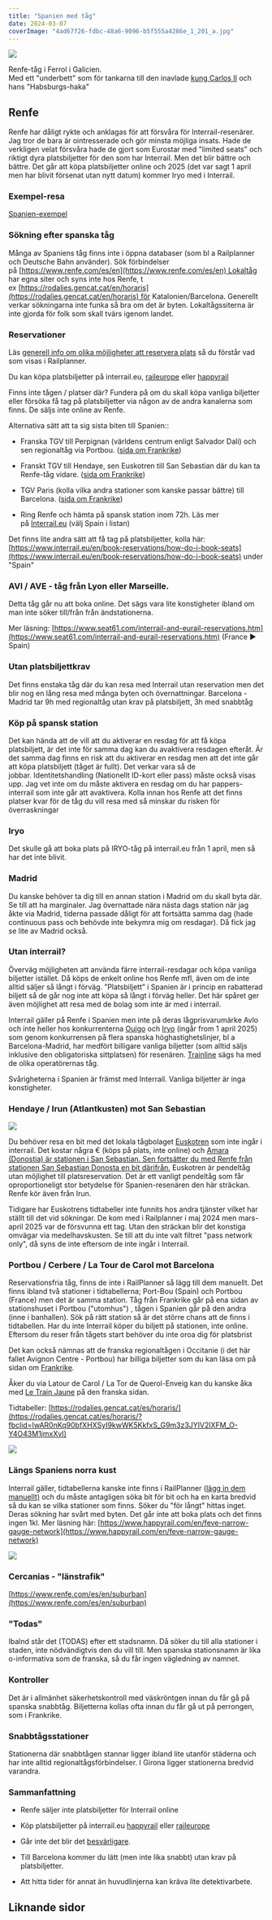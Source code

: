 ```yaml
---
title: "Spanien med tåg"
date: 2024-03-07
coverImage: "4ad67f26-fdbc-48a6-9096-b5f555a4286e_1_201_a.jpg"
---
```


 

![](images/spanien_5.jpg?w=1024)


Renfe-tåg i Ferrol i Galicien.  
Med ett "underbett" som för tankarna till den inavlade [kung Carlos II](https://sv.wikipedia.org/wiki/Karl_II_av_Spanien) och hans "Habsburgs-haka"  



## Renfe

Renfe har dåligt rykte och anklagas för att försvåra för Interrail-resenärer. Jag tror de bara är ointresserade och gör minsta möjliga insats. Hade de verkligen velat försvåra hade de gjort som Eurostar med "limited seats" och riktigt dyra platsbiljetter för den som har Interrail. Men det blir bättre och bättre. Det går att köpa platsbiljetter online och 2025 (det var sagt 1 april men har blivit försenat utan nytt datum) kommer Iryo med i Interrail.

### Exempel-resa

[Spanien-exempel](https://www.trainfo.eu/spanien-resa/)

### Sökning efter spanska tåg 

Många av Spaniens tåg finns inte i öppna databaser (som bl a Railplanner och Deutsche Bahn använder). Sök förbindelser på [https://www.renfe.com/es/en](https://www.renfe.com/es/en) Lokaltåg har egna siter och syns inte hos Renfe, t ex [https://rodalies.gencat.cat/en/horaris](https://rodalies.gencat.cat/en/horaris) för Katalonien/Barcelona. Generellt verkar sökningarna inte funka så bra om det är byten. Lokaltågssiterna är inte gjorda för folk som skall tvärs igenom landet.

### Reservationer

Läs [generell info om olika möjligheter att reservera plats](https://www.trainfo.eu/platsbiljettskrav-eller-inte/) så du förstår vad som visas i Railplanner.

Du kan köpa platsbiljetter på interrail.eu, [raileurope](https://www.trainfo.eu/raileurope/) eller [happyrail](https://www.trainfo.eu/happyrail/)

Finns inte tågen / platser där? Fundera på om du skall köpa vanliga biljetter eller försöka få tag på platsbiljetter via någon av de andra kanalerna som finns. De säljs inte online av Renfe.

Alternativa sätt att ta sig sista biten till Spanien::

- Franska TGV till Perpignan (världens centrum enligt Salvador Dali) och sen regionaltåg via Portbou. ([sida om Frankrike](https://www.trainfo.eu/frankrike/))

- Franskt TGV till Hendaye, sen Euskotren till San Sebastian där du kan ta Renfe-tåg vidare. ([sida om Frankrike](https://www.trainfo.eu/frankrike/))

- TGV Paris (kolla vilka andra stationer som kanske passar bättre) till Barcelona. ([sida om Frankrike](https://www.trainfo.eu/frankrike/))

- Ring Renfe och hämta på spansk station inom 72h. Läs mer på [Interrail.eu](https://www.interrail.eu/en/plan-your-trip/reservations/how-do-i-book-my-reservations) (välj Spain i listan)

Det finns lite andra sätt att få tag på platsbiljetter, kolla här: [https://www.interrail.eu/en/book-reservations/how-do-i-book-seats](https://www.interrail.eu/en/book-reservations/how-do-i-book-seats) under "Spain"

### AVI / AVE - tåg från Lyon eller Marseille.

Detta tåg går nu att boka online. Det sägs vara lite konstigheter ibland om man inte söker till/från från ändstationerna.

Mer läsning: [https://www.seat61.com/interrail-and-eurail-reservations.htm](https://www.seat61.com/interrail-and-eurail-reservations.htm) (France ► Spain)

### Utan platsbiljettkrav

Det finns enstaka tåg där du kan resa med Interrail utan reservation men det blir nog en lång resa med många byten och övernattningar. Barcelona - Madrid tar 9h med regionaltåg utan krav på platsbiljett, 3h med snabbtåg

### Köp på spansk station

Det kan hända att de vill att du aktiverar en resdag för att få köpa platsbiljett, är det inte för samma dag kan du avaktivera resdagen efteråt. Är det samma dag finns en risk att du aktiverar en resdag men att det inte går att köpa platsbiljett (tåget är fullt). Det verkar vara så de jobbar. Identitetshandling (Nationellt ID-kort eller pass) måste också visas upp. Jag vet inte om du måste aktivera en resdag om du har pappers-interrail som inte går att avaktivera. Kolla innan hos Renfe att det finns platser kvar för de tåg du vill resa med så minskar du risken för överraskningar

### Iryo

Det skulle gå att boka plats på IRYO-tåg på interrail.eu från 1 april, men så har det inte blivit.

### Madrid

Du kanske behöver ta dig till en annan station i Madrid om du skall byta där. Se till att ha marginaler. Jag övernattade nära nästa dags station när jag åkte via Madrid, tiderna passade dåligt för att fortsätta samma dag (hade continuous pass och behövde inte bekymra mig om resdagar). Då fick jag se lite av Madrid också.

### Utan interrail?

Överväg möjligheten att använda färre interrail-resdagar och köpa vanliga biljetter istället. Då köps de enkelt online hos Renfe mfl, även om de inte alltid säljer så långt i förväg. ”Platsbiljett” i Spanien är i princip en rabatterad biljett så de går nog inte att köpa så långt i förväg heller. Det här spåret ger även möjlighet att resa med de bolag som inte är med i interrail.

Interrail gäller på Renfe i Spanien men inte på deras lågprisvarumärke Avlo och inte heller hos konkurrenterna [Ouigo](https://www.ouigo.com/es/en) och [Iryo](https://iryo.eu/en/home) (ingår from 1 april 2025) som genom konkurrensen på flera spanska höghastighetslinjer, bl a Barcelona-Madrid, har medfört billigare vanliga biljetter (som alltid säljs inklusive den obligatoriska sittplatsen) för resenären. [Trainline](https://www.thetrainline.com) sägs ha med de olika operatörernas tåg.

Svårigheterna i Spanien är främst med Interrail. Vanliga biljetter är inga konstigheter.

### Hendaye / Irun (Atlantkusten) mot San Sebastian

![](images/spanien_1.png?w=396)

Du behöver resa en bit med det lokala tågbolaget [Euskotren](https://www.euskotren.eus/en) som inte ingår i interrail. Det kostar några € (köps på plats, inte online) och [Amara (Donostia) är stationen i San Sebastian. Sen fortsätter du med Renfe från stationen San Sebastian Donosta en bit därifrån.](https://www.openrailwaymap.org/?style=standard&lat=43.315116304413465&lon=-1.9796633720397947&zoom=16) Euskotren är pendeltåg utan möjlighet till platsreservation. Det är ett vanligt pendeltåg som får oproportioneligt stor betydelse för Spanien-resenären den här sträckan. Renfe kör även från Irun.

Tidigare har Euskotrens tidtabeller inte funnits hos andra tjänster vilket har ställt till det vid sökningar. De kom med i Railplanner i maj 2024 men mars-april 2025 var de försvunna ett tag. Utan den sträckan blir det konstiga omvägar via medelhavskusten. Se till att du inte valt filtret "pass network only", då syns de inte eftersom de inte ingår i Interrail.

### Portbou / Cerbere / La Tour de Carol mot Barcelona

Reservationsfria tåg, finns de inte i RailPlanner så lägg till dem manuellt. Det finns ibland två stationer i tidtabellerna; Port-Bou (Spain) och Portbou (France) men det är samma station. Tåg från Frankrike går på ena sidan av stationshuset i Portbou ("utomhus") , tågen i Spanien går på den andra (inne i banhallen). Sök på rätt station så är det större chans att de finns i tidtabellen. Har du inte Interrail köper du biljett på stationen, inte online. Eftersom du reser från tågets start behöver du inte oroa dig för platsbrist

Det kan också nämnas att de franska regionaltågen i Occitanie (i det här fallet Avignon Centre - Portbou) har billiga biljetter som du kan läsa om på sidan om [Frankrike](https://www.trainfo.eu/frankrike/).

Åker du via Latour de Carol / La Tor de Querol-Enveig kan du kanske åka med [Le Train Jaune](https://letrainjaune.fr/en/) på den franska sidan.

Tidtabeller: [https://rodalies.gencat.cat/es/horaris/](https://rodalies.gencat.cat/es/horaris/?fbclid=IwAR0nKq90bfXHXSyI9kwWK5KkfxS_G9m3z3JYIV2lXFM_O-Y4O43M1jmxXvI)

![](images/spanien_4.png?w=367)

### Längs Spaniens norra kust

Interrail gäller, tidtabellerna kanske inte finns i RailPlanner ([lägg in dem manuellt)](https://www.trainfo.eu/railplanner-appen#railplanner-manuellt) och du måste antagligen söka bit för bit och ha en karta bredvid så du kan se vilka stationer som finns. Söker du "för långt" hittas inget. Deras sökning har svårt med byten. Det går inte att boka plats och det finns ingen 1kl. Mer läsning här: [https://www.happyrail.com/en/feve-narrow-gauge-network](https://www.happyrail.com/en/feve-narrow-gauge-network)

![](images/spanien_3.png?w=674)

### Cercanias - "länstrafik"

[https://www.renfe.com/es/en/suburban](https://www.renfe.com/es/en/suburban)

### "Todas"

Ibalnd står det (TODAS) efter ett stadsnamn. Då söker du till alla stationer i staden, inte nödvändigtvis den du vill till. Men spanska stationsnamn är lika o-informativa som de franska, så du får ingen vägledning av namnet.

### Kontroller

Det är i allmänhet säkerhetskontroll med väskröntgen innan du får gå på spanska snabbtåg. Biljetterna kollas ofta innan du får gå ut på perrongen, som i Frankrike.

### Snabbtågsstationer

Stationerna där snabbtågen stannar ligger ibland lite utanför städerna och har inte alltid regionaltågsförbindelser. I Girona ligger stationerna bredvid varandra.

### Sammanfattning

- Renfe säljer inte platsbiljetter för Interrail online

- Köp platsbiljetter på interrail.eu [happyrail](https://www.trainfo.eu/happyrail/) eller [raileurope](https://www.trainfo.eu/raileurope/)

- Går inte det blir det [besvärligare](https://www.interrail.eu/en/book-reservations/how-do-i-book-seats).

- Till Barcelona kommer du lätt (men inte lika snabbt) utan krav på platsbiljetter.

- Att hitta tider för annat än huvudlinjerna kan kräva lite detektivarbete.

## Liknande sidor

